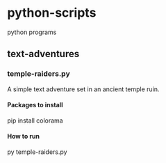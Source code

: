# python-scripts

python programs

## text-adventures

### temple-raiders.py

A simple text adventure set in an ancient temple ruin.

#### Packages to install

pip install colorama

#### How to run

py temple-raiders.py
